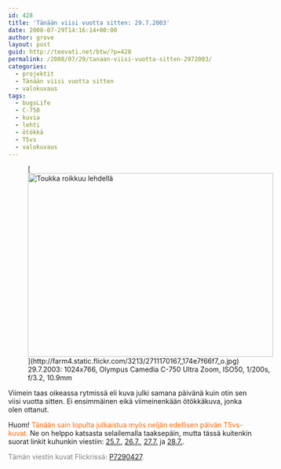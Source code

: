 ```yaml
---
id: 428
title: 'Tänään viisi vuotta sitten: 29.7.2003'
date: 2008-07-29T14:16:14+00:00
author: grove
layout: post
guid: http://teevati.net/btw/?p=428
permalink: /2008/07/29/tanaan-viisi-vuotta-sitten-2972003/
categories:
  - projektit
  - Tänään viisi vuotta sitten
  - valokuvaus
tags:
  - bugsLife
  - C-750
  - kuvia
  - lehti
  - ötökkä
  - T5vs
  - valokuvaus
---
```

<figure style="width: 500px" class="wp-caption aligncenter">[<img title="Toukka roikkuu lehdellä" src="http://farm4.static.flickr.com/3213/2711170167_041d3c8f1d.jpg" alt="Toukka roikkuu lehdellä" width="500" height="374" />](http://farm4.static.flickr.com/3213/2711170167_174e7f66f7_o.jpg)<figcaption class="wp-caption-text">29.7.2003: 1024x766, Olympus Camedia C-750 Ultra Zoom, ISO50, 1/200s, f/3.2, 10.9mm</figcaption></figure> 

Viimein taas oikeassa rytmissä eli kuva julki samana päivänä kuin otin sen viisi vuotta sitten. Ei ensimmäinen eikä viimeinenkään ötökkäkuva, jonka olen ottanut.

Huom! <span style="color: #ff6600;">Tänään sain lopulta julkaistua myös neljän edellisen päivän T5vs-kuvat.</span> Ne on helppo katsasta selailemalla taaksepäin, mutta tässä kuitenkin suorat linkit kuhunkin viestiin: [25.7.](http://teevati.net/btw/2008/07/25/tanaan-viisi-vuotta-sitten-2572003/ "BTW: Tänään viisi vuotta sitten: 25.7.2003"), [26.7.](http://teevati.net/btw/2008/07/26/tanaan-viisi-vuotta-sitten-2672003/ "BTW: Tänään viisi vuotta sitten: 26.7.2003"), [27.7.](http://teevati.net/btw/2008/07/27/tanaan-viisi-vuotta-sitten-2772003/ "BTW: Tänään viisi vuotta sitten: 27.7.2003") ja [28.7.](http://teevati.net/btw/2008/07/28/tanaan-viisi-vuotta-sitten-2872003/ "BTW: Tänään viisi vuotta sitten: 26.7.2003").

<span style="color: #808080;">Tämän viestin kuvat Flickrissä: </span>[P7290427](http://flickr.com/photos/teevati/2711170167/ "P7290427 on Flickr")<span style="color: #808080;">.</span>